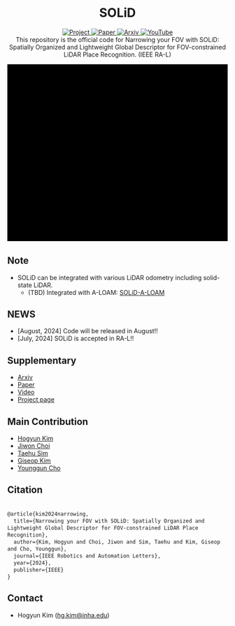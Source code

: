 <div align="center">
  <h1>SOLiD</h1>
  <a href="https://sites.google.com/view/lidar-solid">
    <img src="https://github.com/sparolab/Joint_ID/blob/main/fig/badges/badge-website.svg" alt="Project" />
  </a>
  
  <a href="https://ieeexplore.ieee.org/abstract/document/10629042">
    <img src="https://img.shields.io/badge/📄%20Paper-PDF-yellow" alt="Paper" />
  </a>
	
  <a href="https://arxiv.org/abs/2408.07330">
    <img src="https://img.shields.io/badge/arXiv-2408.07330-b31b1b.svg?style=flat-square" alt="Arxiv" />
  </a>
	
  <a href="https://www.youtube.com/watch?v=4sAWWfZTwLs">
    <img src="https://badges.aleen42.com/src/youtube.svg" alt="YouTube" />
  </a>

<div>
This repository is the official code for Narrowing your FOV with SOLiD: Spatially Organized and Lightweight Global Descriptor for FOV-constrained LiDAR Place Recognition. (IEEE RA-L)
</div>
</div>
 
![image](fig/kitti05_solid.gif)

## Note
* SOLiD can be integrated with various LiDAR odometry including solid-state LiDAR.
	* (TBD) Integrated with A-LOAM: [SOLiD-A-LOAM](https://github.com/sparolab/SOLiD-A-LOAM.git)

## NEWS
* [August, 2024] Code will be released in August!!
* [July, 2024] SOLiD is accepted in RA-L!!

## Supplementary
* [Arxiv](https://arxiv.org/abs/2408.07330#)
* [Paper](https://ieeexplore.ieee.org/abstract/document/10629042)
* [Video](https://www.youtube.com/watch?v=4sAWWfZTwLs)
* [Project page](https://sites.google.com/view/lidar-solid)

## Main Contribution
* [Hogyun Kim](https://scholar.google.com/citations?user=t5UEbooAAAAJ&hl=ko)
* [Jiwon Choi](https://scholar.google.com/citations?user=wL8VdUMAAAAJ&hl=ko)
* [Taehu Sim](https://scholar.google.com/citations?user=UPg-JuQAAAAJ&hl=ko)
* [Giseop Kim](https://scholar.google.com/citations?user=9mKOLX8AAAAJ&hl=ko)
* [Younggun Cho](https://scholar.google.com/citations?user=W5MOKWIAAAAJ&hl=ko)

## Citation
<pre>
<code>
@article{kim2024narrowing,
  title={Narrowing your FOV with SOLiD: Spatially Organized and Lightweight Global Descriptor for FOV-constrained LiDAR Place Recognition},
  author={Kim, Hogyun and Choi, Jiwon and Sim, Taehu and Kim, Giseop and Cho, Younggun},
  journal={IEEE Robotics and Automation Letters},
  year={2024},
  publisher={IEEE}
}</code>
</pre>  

## Contact
* Hogyun Kim (hg.kim@inha.edu)
